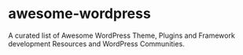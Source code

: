 # awesome-wordpress
A curated list of Awesome WordPress Theme, Plugins and Framework development Resources and WordPress Communities.
